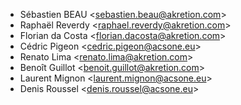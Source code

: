 - Sébastien BEAU \<<sebastien.beau@akretion.com>\>
- Raphaël Reverdy \<<raphael.reverdy@akretion.com>\>
- Florian da Costa \<<florian.dacosta@akretion.com>\>
- Cédric Pigeon \<<cedric.pigeon@acsone.eu>\>
- Renato Lima \<<renato.lima@akretion.com>\>
- Benoît Guillot \<<benoit.guillot@akretion.com>\>
- Laurent Mignon \<<laurent.mignon@acsone.eu>\>
- Denis Roussel \<<denis.roussel@acsone.eu>\>

